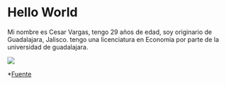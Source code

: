 # Hello World
Mi nombre es Cesar Vargas, tengo 29 años de edad, soy originario de Guadalajara, Jalisco.
tengo una licenciatura en Economia por parte de la universidad de guadalajara.

![](https://media.giphy.com/media/3oKGzl3Z6hEnZDlOlW/giphy.gif)

*[Fuente](https://media.giphy.com/media/3oKGzl3Z6hEnZDlOlW/giphy.gif)
